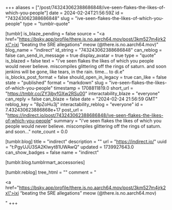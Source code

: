 +++
aliases = ["/post/743243062388686848/ive-seen-flakes-the-likes-of-which-you-people"]
date = 2024-02-24T21:56:59Z
id = "743243062388686848"
slug = "ive-seen-flakes-the-likes-of-which-you-people"
type = "tumblr-quote"

[tumblr]
is_blaze_pending = false
source = "<a href=\"https://bsky.app/profile/there.is.no.aarch64.mov/post/3km527m4jrk2x\">ixi &ldquo;beating the SRE allegations&rdquo; meow (@there.is.no.aarch64.mov)</a>"
blog_name = "indirect"
id_string = "743243062388686848"
can_reblog = false
can_send_in_message = true
display_avatar = true
type = "quote"
is_blazed = false
text = "i&rsquo;ve seen flakes the likes of which you people would never believe. miscompiles glittering off the rings of saturn. and soon jenkins will be gone, like tears, in the rain. time&hellip; to di.e"
is_blocks_post_format = false
should_open_in_legacy = true
can_like = false
state = "published"
format = "markdown"
slug = "ive-seen-flakes-the-likes-of-which-you-people"
timestamp = 1708811819.0
short_url = "https://tmblr.co/ZY3jbyfGXw2RSu00"
interactability_blaze = "everyone"
can_reply = false
can_blaze = false
date = "2024-02-24 21:56:59 GMT"
reblog_key = "8pZoHu3j"
interactability_reblog = "everyone"
id = 7.432430623886868e+17
post_url = "https://indirect.io/post/743243062388686848/ive-seen-flakes-the-likes-of-which-you-people"
summary = "i’ve seen flakes the likes of which you people would never believe. miscompiles glittering off the rings of saturn. and soon..."
note_count = 0.0

[tumblr.blog]
title = "indirect"
description = ""
url = "https://indirect.io/"
uuid = "t:PgyUJU3SA2Klwyt81UWAwQ"
updated = 1739927643.0
can_show_badges = false
name = "indirect"

[tumblr.blog.tumblrmart_accessories]

[tumblr.reblog]
tree_html = ""
comment = "<p><a href=\"https://bsky.app/profile/there.is.no.aarch64.mov/post/3km527m4jrk2x\">ixi “beating the SRE allegations” meow (@there.is.no.aarch64.mov)</a></p>"
+++

